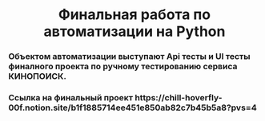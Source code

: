 
<h1 align="center">Финальная работа по автоматизации на Python</h1>

<h3>Объектом автоматизации выступают Api тесты и UI тесты финалного проекта по ручному тестированию сервиса КИНОПОИСК.</h3>  


<h3>Ссылка на финальный проект https://chill-hoverfly-00f.notion.site/b1f1885714ee451e850ab82c7b45b5a8?pvs=4</h3>
